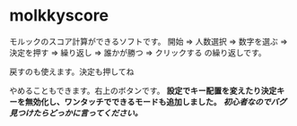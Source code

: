 # molkkyscore
モルックのスコア計算ができるソフトです。
開始 => 人数選択 => 数字を選ぶ => 決定を押す => 繰り返し => 誰かが勝つ => クリックする
の繰り返しです。

戻すのも使えます。決定も押してね

やめることもできます。右上のボタンです。
**設定でキー配置を変えたり決定キーを無効化し、ワンタッチでできるモードも追加しました。**
_**初心者なのでバグ見つけたらどっかに言ってください。**_
